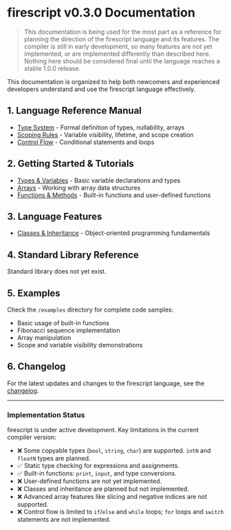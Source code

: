 # firescript v0.3.0 Documentation

> This documentation is being used for the most part as a reference for planning the direction of the firescript language and its features. The compiler is still in early development, so many features are not yet implemented, or are implemented differently than described here. Nothing here should be considered final until the language reaches a stable 1.0.0 release.

This documentation is organized to help both newcomers and experienced developers understand and use the firescript language effectively.

## 1. Language Reference Manual

* [Type System](reference/type_system.md) - Formal definition of types, nullability, arrays
* [Scoping Rules](reference/scoping.md) - Variable visibility, lifetime, and scope creation
* [Control Flow](reference/control_flow.md) - Conditional statements and loops

## 2. Getting Started & Tutorials

* [Types & Variables](reference/variables.md) - Basic variable declarations and types
* [Arrays](reference/arrays.md) - Working with array data structures
* [Functions & Methods](reference/functions.md) - Built-in functions and user-defined functions

## 3. Language Features

* [Classes & Inheritance](reference/classes.md) - Object-oriented programming fundamentals

## 4. Standard Library Reference

Standard library does not yet exist.

## 5. Examples

Check the `/examples` directory for complete code samples:

* Basic usage of built-in functions
* Fibonacci sequence implementation
* Array manipulation
* Scope and variable visibility demonstrations

## 6. Changelog

For the latest updates and changes to the firescript language, see the [changelog](changelog.md).

---

### Implementation Status

firescript is under active development. Key limitations in the current compiler version:

* ❌ Some copyable types (`bool`, `string`, `char`) are supported. `intN` and `floatN` types are planned.
* ✅ Static type checking for expressions and assignments.
* ✅ Built-in functions: `print`, `input`, and type conversions.
* ❌ User-defined functions are not yet implemented.
* ❌ Classes and inheritance are planned but not implemented.
* ❌ Advanced array features like slicing and negative indices are not supported.
* ❌ Control flow is limited to `if`/`else` and `while` loops; `for` loops and `switch` statements are not implemented.
